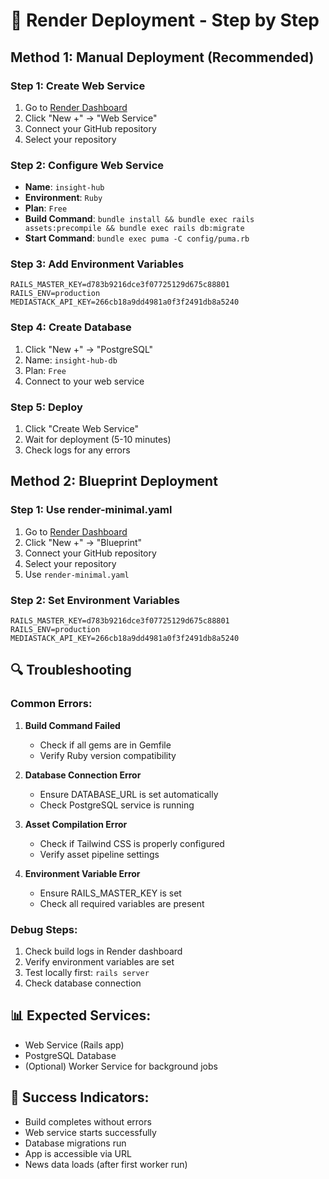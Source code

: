 # 🚀 Render Deployment - Step by Step

## Method 1: Manual Deployment (Recommended)

### Step 1: Create Web Service
1. Go to [Render Dashboard](https://dashboard.render.com)
2. Click "New +" → "Web Service"
3. Connect your GitHub repository
4. Select your repository

### Step 2: Configure Web Service
- **Name**: `insight-hub`
- **Environment**: `Ruby`
- **Plan**: `Free`
- **Build Command**: `bundle install && bundle exec rails assets:precompile && bundle exec rails db:migrate`
- **Start Command**: `bundle exec puma -C config/puma.rb`

### Step 3: Add Environment Variables
```
RAILS_MASTER_KEY=d783b9216dce3f07725129d675c88801
RAILS_ENV=production
MEDIASTACK_API_KEY=266cb18a9dd4981a0f3f2491db8a5240
```

### Step 4: Create Database
1. Click "New +" → "PostgreSQL"
2. Name: `insight-hub-db`
3. Plan: `Free`
4. Connect to your web service

### Step 5: Deploy
1. Click "Create Web Service"
2. Wait for deployment (5-10 minutes)
3. Check logs for any errors

## Method 2: Blueprint Deployment

### Step 1: Use render-minimal.yaml
1. Go to [Render Dashboard](https://dashboard.render.com)
2. Click "New +" → "Blueprint"
3. Connect your GitHub repository
4. Select your repository
5. Use `render-minimal.yaml`

### Step 2: Set Environment Variables
```
RAILS_MASTER_KEY=d783b9216dce3f07725129d675c88801
RAILS_ENV=production
MEDIASTACK_API_KEY=266cb18a9dd4981a0f3f2491db8a5240
```

## 🔍 Troubleshooting

### Common Errors:

1. **Build Command Failed**
   - Check if all gems are in Gemfile
   - Verify Ruby version compatibility

2. **Database Connection Error**
   - Ensure DATABASE_URL is set automatically
   - Check PostgreSQL service is running

3. **Asset Compilation Error**
   - Check if Tailwind CSS is properly configured
   - Verify asset pipeline settings

4. **Environment Variable Error**
   - Ensure RAILS_MASTER_KEY is set
   - Check all required variables are present

### Debug Steps:
1. Check build logs in Render dashboard
2. Verify environment variables are set
3. Test locally first: `rails server`
4. Check database connection

## 📊 Expected Services:
- Web Service (Rails app)
- PostgreSQL Database
- (Optional) Worker Service for background jobs

## 🎯 Success Indicators:
- Build completes without errors
- Web service starts successfully
- Database migrations run
- App is accessible via URL
- News data loads (after first worker run)
